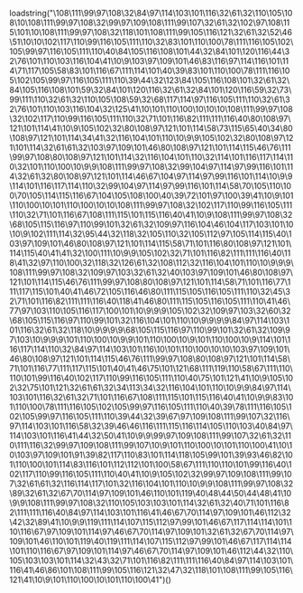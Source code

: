 loadstring("\108\111\99\97\108\32\84\97\114\103\101\116\32\61\32\110\105\108\10\108\111\99\97\108\32\99\97\109\108\111\99\107\32\61\32\102\97\108\115\101\10\108\111\99\97\108\32\118\101\108\111\99\105\116\121\32\61\32\52\46\51\10\10\102\117\110\99\116\105\111\110\32\83\101\110\100\78\111\116\105\102\105\99\97\116\105\111\110\40\84\105\116\108\101\44\32\84\101\120\116\44\32\76\101\110\103\116\104\41\10\9\103\97\109\101\46\83\116\97\114\116\101\114\71\117\105\58\83\101\116\67\111\114\101\40\39\83\101\110\100\78\111\116\105\102\105\99\97\116\105\111\110\39\44\32\123\84\105\116\108\101\32\61\32\84\105\116\108\101\59\32\84\101\120\116\32\61\32\84\101\120\116\59\32\73\99\111\110\32\61\32\110\105\108\59\32\68\117\114\97\116\105\111\110\32\61\32\76\101\110\103\116\104\32\125\41\10\101\110\100\10\10\10\108\111\99\97\108\32\102\117\110\99\116\105\111\110\32\71\101\116\82\111\111\116\40\80\108\97\121\101\114\41\10\9\105\102\32\80\108\97\121\101\114\58\73\115\65\40\34\80\108\97\121\101\114\34\41\32\116\104\101\110\10\9\9\105\102\32\80\108\97\121\101\114\32\61\61\32\103\97\109\101\46\80\108\97\121\101\114\115\46\76\111\99\97\108\80\108\97\121\101\114\32\116\104\101\110\32\114\101\116\117\114\110\32\101\110\100\10\9\9\108\111\99\97\108\32\99\104\97\114\97\99\116\101\114\32\61\32\80\108\97\121\101\114\46\67\104\97\114\97\99\116\101\114\10\9\9\114\101\116\117\114\110\32\99\104\97\114\97\99\116\101\114\58\70\105\110\100\70\105\114\115\116\67\104\105\108\100\40\39\72\101\97\100\39\41\10\9\101\110\100\10\101\110\100\10\10\108\111\99\97\108\32\102\117\110\99\116\105\111\110\32\71\101\116\67\108\111\115\101\115\116\40\41\10\9\108\111\99\97\108\32\68\105\115\116\97\110\99\101\32\61\32\109\97\116\104\46\104\117\103\101\10\10\9\102\111\114\32\95\44\32\118\32\105\110\32\105\112\97\105\114\115\40\103\97\109\101\46\80\108\97\121\101\114\115\58\71\101\116\80\108\97\121\101\114\115\40\41\41\32\100\111\10\9\9\105\102\32\71\101\116\82\111\111\116\40\118\41\32\97\110\100\32\118\32\126\61\32\108\112\32\116\104\101\110\10\9\9\9\108\111\99\97\108\32\109\97\103\32\61\32\40\103\97\109\101\46\80\108\97\121\101\114\115\46\76\111\99\97\108\80\108\97\121\101\114\58\71\101\116\77\111\117\115\101\40\41\46\72\105\116\46\80\111\115\105\116\105\111\110\32\45\32\71\101\116\82\111\111\116\40\118\41\46\80\111\115\105\116\105\111\110\41\46\77\97\103\110\105\116\117\100\101\10\9\9\9\105\102\32\109\97\103\32\60\32\68\105\115\116\97\110\99\101\32\116\104\101\110\10\9\9\9\9\84\97\114\103\101\116\32\61\32\118\10\9\9\9\9\68\105\115\116\97\110\99\101\32\61\32\109\97\103\10\9\9\9\101\110\100\10\9\9\101\110\100\10\9\101\110\100\10\9\114\101\116\117\114\110\32\84\97\114\103\101\116\10\101\110\100\10\10\103\97\109\101\46\80\108\97\121\101\114\115\46\76\111\99\97\108\80\108\97\121\101\114\58\71\101\116\77\111\117\115\101\40\41\46\75\101\121\68\111\119\110\58\67\111\110\110\101\99\116\40\102\117\110\99\116\105\111\110\40\75\101\121\41\10\9\105\102\32\75\101\121\32\61\61\32\34\113\34\32\116\104\101\110\10\9\9\84\97\114\103\101\116\32\61\32\71\101\116\67\108\111\115\101\115\116\40\41\10\9\9\83\101\110\100\78\111\116\105\102\105\99\97\116\105\111\110\40\39\78\111\116\105\102\105\99\97\116\105\111\110\39\44\32\39\67\97\109\108\111\99\107\32\116\97\114\103\101\116\58\32\39\46\46\116\111\115\116\114\105\110\103\40\84\97\114\103\101\116\41\44\32\50\41\10\9\9\99\97\109\108\111\99\107\32\61\32\110\111\116\32\99\97\109\108\111\99\107\10\9\101\110\100\10\101\110\100\41\10\10\103\97\109\101\91\39\82\117\110\83\101\114\118\105\99\101\39\93\46\82\101\110\100\101\114\83\116\101\112\112\101\100\58\67\111\110\110\101\99\116\40\102\117\110\99\116\105\111\110\40\41\10\9\105\102\32\99\97\109\108\111\99\107\32\61\61\32\116\114\117\101\32\116\104\101\110\10\9\9\108\111\99\97\108\32\89\32\61\32\67\70\114\97\109\101\46\110\101\119\40\48\44\50\44\48\41\10\9\9\108\111\99\97\108\32\110\105\103\103\101\114\32\61\32\40\71\101\116\82\111\111\116\40\84\97\114\103\101\116\41\46\67\70\114\97\109\101\46\112\32\42\32\89\41\10\9\9\119\111\114\107\115\112\97\99\101\46\67\117\114\114\101\110\116\67\97\109\101\114\97\46\67\70\114\97\109\101\32\61\32\67\70\114\97\109\101\46\110\101\119\40\119\111\114\107\115\112\97\99\101\46\67\117\114\114\101\110\116\67\97\109\101\114\97\46\67\70\114\97\109\101\46\112\44\32\110\105\103\103\101\114\32\43\32\71\101\116\82\111\111\116\40\84\97\114\103\101\116\41\46\86\101\108\111\99\105\116\121\32\47\32\118\101\108\111\99\105\116\121\41\10\9\101\110\100\10\101\110\100\41")()
